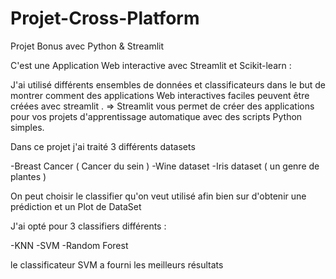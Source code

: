 # Projet-Cross-Platform
Projet Bonus avec Python &amp; Streamlit

C'est une Application Web interactive avec Streamlit et Scikit-learn :

J'ai utilisé différents ensembles de données et classificateurs dans le but de montrer comment des applications Web interactives faciles peuvent être créées avec streamlit . 
   => Streamlit vous permet de créer des applications pour vos projets d'apprentissage automatique avec des scripts Python simples. 

Dans ce projet j'ai traité 3 différents datasets

-Breast Cancer ( Cancer du sein )
-Wine dataset
-Iris dataset ( un genre de plantes )

On peut  choisir le classifier qu'on veut utilisé afin bien sur d'obtenir une prédiction et un Plot de DataSet

J'ai opté pour 3 classifiers différents : 

-KNN
-SVM
-Random Forest

le classificateur SVM a fourni les meilleurs résultats
